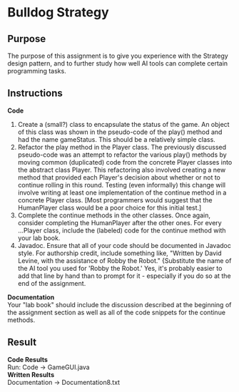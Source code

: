 # Bulldog Strategy

## Purpose 
The purpose of this assignment is to give you experience with the Strategy design pattern, and to further study how well AI tools can complete certain programming tasks.

## Instructions 
**Code**
1. Create a (small?) class to encapsulate the status of the game. An object of this class was shown in the pseudo-code of the play() method and had the name gameStatus. This should be a relatively simple class.
2. Refactor the play method in the Player class. The previously discussed pseudo-code was an attempt to refactor the various play() methods by moving common (duplicated) code from the concrete Player classes into the abstract class Player. This refactoring also involved creating a new method that provided each Player's decision about whether or not to continue rolling in this round. Testing (even informally) this change will involve writing at least one implementation of the continue method in a concrete Player class. [Most programmers would suggest that the HumanPlayer class would be a poor choice for this initial test.]
3. Complete the continue methods in the other classes. Once again, consider completing the HumanPlayer after the other ones. For every ...Player class, include the (labeled) code for the continue method with your lab book.
4. Javadoc. Ensure that all of your code should be documented in Javadoc style. For authorship credit, include something like, "Written by David Levine, with the assistance of Robby the Robot." {Substitute the name of the AI tool you used for 'Robby the Robot.' Yes, it's probably easier to add that line by hand than to prompt for it - especially if you do so at the end of the assignment.

**Documentation**  
Your "lab book" should include the discussion described at the beginning of the assignment section as well as all of the code snippets for the continue methods.

## Result
**Code Results**  
Run: Code -> GameGUI.java  
**Written Results**  
Documentation -> Documentation8.txt 

